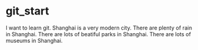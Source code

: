 
# git_start
I want to learn git.
Shanghai is a very modern city.
There are plenty of rain in Shanghai.
There are lots of beatiful parks in Shanghai.
There are lots of museums in Shanghai.

